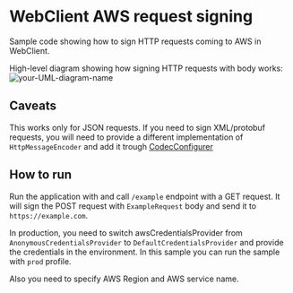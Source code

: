 # WebClient AWS request signing

Sample code showing how to sign HTTP requests coming to AWS in WebClient.

High-level diagram showing how signing HTTP requests with body works:
![your-UML-diagram-name](http://www.plantuml.com/plantuml/proxy?cache=no&src=https://raw.githubusercontent.com/kkocel/webclient-signed-request-to-aws/docs/web-client-signing-sequence.puml)

## Caveats
This works only for JSON requests. If you need to sign XML/protobuf requests, 
you will need to provide a different implementation of `HttpMessageEncoder` and add it trough
[CodecConfigurer](https://docs.spring.io/spring-framework/docs/current/javadoc-api/org/springframework/http/codec/CodecConfigurer.html)

## How to run

Run the application with and call `/example` endpoint with a GET request.
It will sign the POST request with `ExampleRequest` body and send it to `https://example.com`.

In production, you need to switch awsCredentialsProvider from `AnonymousCredentialsProvider` to 
`DefaultCredentialsProvider` and provide the credentials in the environment. In this sample you can
run the sample with `prod` profile.

Also you need to specify AWS Region and AWS service name.
